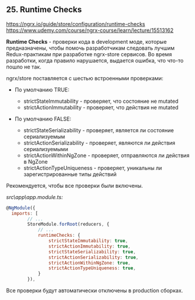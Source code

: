 ## 25. Runtime Checks

https://ngrx.io/guide/store/configuration/runtime-checks        
https://www.udemy.com/course/ngrx-course/learn/lecture/15513162     

**Runtime Checks** - проверки кода в development моде, которые предназначены, чтобы помочь разработчикам следовать лучшим Redux-практикам при разработке ngrx-store сервисов. Во время разработки, когда правило нарушается, выдается ошибка, что что-то пошло не так.

ngrx/store поставляется с шестью встроенными проверками:

- По умолчанию TRUE:
	- strictStateImmutability - проверяет, что состояние не mutated
	- strictActionImmutability - проверяет, что действия не mutated

- По умолчанию FALSE:
	- strictStateSerializability - проверяет, является ли состояние сериализуемым
	- strictActionSerializability - проверяет, являются ли действия cериализуемыми
	- strictActionWithinNgZone - проверяет, отправляются ли действия в NgZone
	- strictActionTypeUniqueness - проверяет, уникальны ли зарегистрированные типы действий

Рекомендуется, чтобы все проверки были включены.    

*src\app\app.module.ts:*
```js
@NgModule({
  imports: [
		// ...
		StoreModule.forRoot(reducers, {
			// ...
			runtimeChecks: {
				strictStateImmutability: true,
				strictActionImmutability: true,
				strictStateSerializability: true,
				strictActionSerializability: true,
				strictActionWithinNgZone: true,
				strictActionTypeUniqueness: true,
			}
		}),
```

Все проверки будут автоматически отключены в production сборках.
